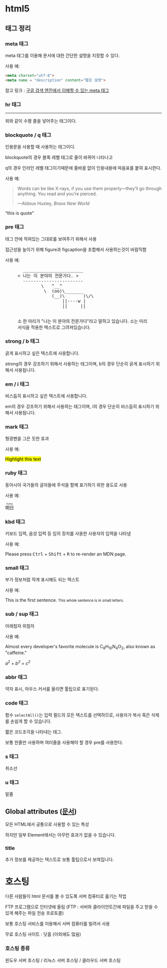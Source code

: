 # html5



## 태그 정리



### meta 태그

meta 태그를 이용해 문서에 대한 간단한 설명을 지정할 수 있다.

 사용 예:

``` html
<meta charset="utf-8">
<meta name = "description" content="짧은 설명">
```

참고 링크 : [구글 검색 엔진에서 이해할 수 있는 meta 태그](https://support.google.com/webmasters/answer/79812?jl=ko)



### hr 태그

<hr>

위와 같이 수평 줄을 넣어주는 태그이다.



### blockquote / q 태그

인용문을 사용할 때 사용하는 태그이다.

blockquote의 경우 블록 레벨 태그로 줄이 바뀌어 나타나고

q의 경우 인라인 레벨 태그이기때문에 줄바꿈 없이 인용내용에 따옴표를 붙여 표시한다.

 사용 예:

<blockquote cite="https://www.huxley.net/bnw/four.html">
    <p>Words can be like X-rays, if you use them properly—they’ll go through anything. You read and you’re pierced.</p>
    <footer>—Aldous Huxley, <cite>Brave New World</cite></footer>
</blockquote>



<q>this is quote</q>

### pre 태그



태그 안에 적혀있는 그대로를 보여주기 위해서 사용

접근성을 높이기 위해 figure과 figcaption을 조합해서 사용하는것이 바람직함

사용 예:

<figure role="img" aria-labelledby="cow-caption">
  <pre>
  _______________________
< 나는 이 분야의 전문가다. >
  -----------------------
         \   ^__^ 
          \  (oo)\_______
             (__)\       )\/\
                 ||----w |
                 ||     ||
  </pre>
  <figcaption id="cow-caption">
    소 한 마리가 "나는 이 분야의 전문가다"라고 말하고 있습니다. 소는 미리 서식을 적용한 텍스트로 그려져있습니다.
  </figcaption>
</figure>



### strong / b 태그

굵게 표시하고 싶은 텍스트에 사용합니다.

strong의 경우 강조하기 위해서 사용하는 태그이며, b의 경우 단순히 굵게 표시하기 위해서 사용됩니다.



### em / i 태그

비스듬히 표시하고 싶은 텍스트에 사용합니다.

em의 경우 강조하기 위해서 사용하는 태그이며, i의 경우 단순히 비스듬히 표시하기 위해서 사용됩니다.



### mark 태그

형광펜을 그은 듯한 효과

사용 예: 

<mark>Highlight this text</mark>

### ruby 태그

동아시아 국가들의 글자들에 주석을 함께 표기하기 위한 용도로 사용

사용 예:

<ruby>
明日 <rp>(</rp><rt>Ashita</rt><rp>)</rp>
</ruby>



### kbd 태그

키보드 입력, 음성 입력 등 임의 장치를 사용한 사용자의 입력을 나타냄

사용 예:

<p>Please press <kbd>Ctrl</kbd> + <kbd>Shift</kbd> + <kbd>R</kbd> to re-render an MDN page.</p>



### small 태그

부가 정보처럼 작게 표시해도 되는 텍스트

사용 예:

<p>This is the first sentence. 
 <small>This whole sentence is in small letters.</small>
</p>



### sub / sup 태그

아래첨자 위첨자

사용 예:

<p>Almost every developer's favorite molecule is
C<sub>8</sub>H<sub>10</sub>N<sub>4</sub>O<sub>2</sub>, also known as "caffeine."</p>

<p><var>a<sup>2</sup></var> + <var>b<sup>2</sup></var> = <var>c<sup>2</sup></var></p>



### abbr 태그

약자 표시, 마우스 커서를 올리면 툴팁으로 표기된다.



### code 태그

<p>함수 <code>selectAll()</code>는 입력 필드의 모든 텍스트를 선택하므로,
사용자가 복사 혹은 삭제를 손쉽게 할 수 있습니다.</p>



짧은 코드조각을 나타내는 태그.

보통 한줄만 사용하며 여러줄을 사용해야 할 경우 pre를 사용한다.



### s 태그

취소선



### u 태그

밑줄















## Global attributes ([문서](https://developer.mozilla.org/ko/docs/Web/HTML/Global_attributes))

모든 HTML에서 공통으로 사용할 수 있는 특성

하지만 일부 Element에서는 아무런 효과가 없을 수 있습니다.



### title

추가 정보를 제공하는 텍스트로 보통 툴팁으로서 보여집니다.





# 호스팅



다른 사람들이 html 문서를 볼 수 있도록 서버 컴퓨터로 옮기는 작업

FTP 프로그램으로 인터넷에 올림 (FTP : 서버와 클라이언트간에 파일을 주고 받을 수 있게 해주는 파일 전송 프로토콜)

보통 호스팅 서비스를 이용해서 서버 컴퓨터를 빌려서 사용

무료 호스팅 사이트 : 닷홈 (이외에도 많음)

### 호스팅 종류

윈도우 서버 호스팅 / 리눅스 서버 호스팅 / 클라우드 서버 호스팅



